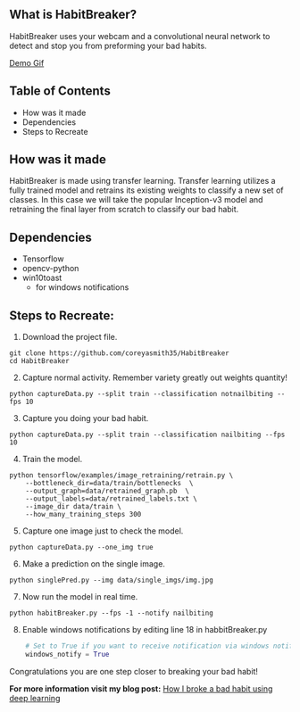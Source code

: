 ## What is HabitBreaker?

HabitBreaker uses your webcam and a convolutional neural network to detect and stop you from preforming your bad habits.


[Demo Gif](https://media.giphy.com/media/7ThuRA3bPmBfrRynXn/giphy.gif)


## Table of Contents

- How was it made
- Dependencies
- Steps to Recreate

## How was it made
HabitBreaker is made using transfer learning. Transfer learning utilizes a fully trained model and retrains its existing weights to classify a new set of classes. In this case we will take the popular Inception-v3 model and retraining the final layer from scratch to classify our bad habit.

## Dependencies
- Tensorflow
- opencv-python
- win10toast
    - for windows notifications

## Steps to Recreate:

1. Download the project file.
```
git clone https://github.com/coreyasmith35/HabitBreaker
cd HabitBreaker
```

2. Capture normal activity. Remember variety greatly out weights quantity!
```
python captureData.py --split train --classification notnailbiting --fps 10
```

3. Capture you doing your bad habit.
```
python captureData.py --split train --classification nailbiting --fps 10
```

4. Train the model.
```
python tensorflow/examples/image_retraining/retrain.py \
    --bottleneck_dir=data/train/bottlenecks  \
    --output_graph=data/retrained_graph.pb  \
    --output_labels=data/retrained_labels.txt \
    --image_dir data/train \
    --how_many_training_steps 300
```

5. Capture one image just to check the model.
```
python captureData.py --one_img true
```

6. Make a prediction on the single image.
```
python singlePred.py --img data/single_imgs/img.jpg
```

7. Now run the model in real time.
```
python habitBreaker.py --fps -1 --notify nailbiting
```

8. Enable windows notifications by editing line 18 in habbitBreaker.py
```python
    # Set to True if you want to receive notification via windows notification center
    windows_notify = True
```

Congratulations you are one step closer to breaking your bad habit!

**For more information visit my blog post:** [How I broke a bad habit using deep learning](https://www.coreyalexandersmith.com/projects/habit-breaker/)
